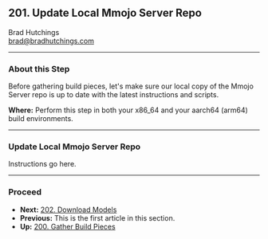## 201. Update Local Mmojo Server Repo

Brad Hutchings<br/>
brad@bradhutchings.com

---
### About this Step
Before gathering build pieces, let's make sure our local copy of the Mmojo Server repo is up to date with the latest instructions and scripts.

**Where:** Perform this step in both your x86_64 and your aarch64 (arm64) build environments.

---
### Update Local Mmojo Server Repo
Instructions go here.

---
### Proceed
- **Next:** [202. Download Models](202-Download-Models.md)
- **Previous:** This is the first article in this section.
- **Up:** [200. Gather Build Pieces](200-Gather-Build-Pieces.md)
